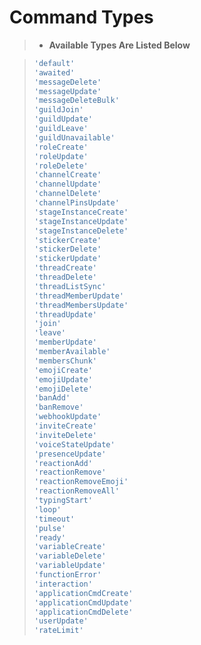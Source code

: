 # Command Types

> * **Available Types Are Listed Below**

>```js
>'default'
>'awaited'
>'messageDelete'
>'messageUpdate'
>'messageDeleteBulk'
>'guildJoin'
>'guildUpdate'
>'guildLeave'
>'guildUnavailable'
>'roleCreate'
>'roleUpdate'
>'roleDelete'
>'channelCreate'
>'channelUpdate'
>'channelDelete'
>'channelPinsUpdate'
>'stageInstanceCreate'
>'stageInstanceUpdate'
>'stageInstanceDelete'
>'stickerCreate'
>'stickerDelete'
>'stickerUpdate'
>'threadCreate'
>'threadDelete'
>'threadListSync'
>'threadMemberUpdate'
>'threadMembersUpdate'
>'threadUpdate'
>'join'
>'leave'
>'memberUpdate'
>'memberAvailable'
>'membersChunk'
>'emojiCreate'
>'emojiUpdate'
>'emojiDelete'
>'banAdd'
>'banRemove'
>'webhookUpdate'
>'inviteCreate'
>'inviteDelete'
>'voiceStateUpdate'
>'presenceUpdate'
>'reactionAdd'
>'reactionRemove'
>'reactionRemoveEmoji'
>'reactionRemoveAll'
>'typingStart'
>'loop'
>'timeout'
>'pulse'
>'ready'
>'variableCreate'
>'variableDelete'
>'variableUpdate'
>'functionError'
>'interaction'
>'applicationCmdCreate'
>'applicationCmdUpdate'
>'applicationCmdDelete'
>'userUpdate'
>'rateLimit' 
>```